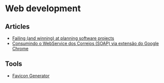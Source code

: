 # Web development

## Articles

- [Failing (and winning) at planning software projects](https://simplabs.com/blog/2020/06/17/failing-and-winning-at-planning-software-projects/)
- [Consumindo o WebService dos Correios (SOAP) via extensão do Google Chrome](https://medium.com/@markos12/consumindo-o-webservice-dos-correios-soap-via-extens%C3%A3o-do-1b087bf290fb)

## Tools

- [Favicon Generator](https://realfavicongenerator.net/)
